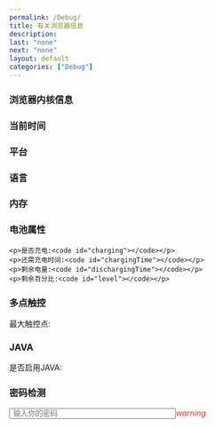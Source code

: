 ```yaml
---
permalink: /Debug/
title: 有关浏览器信息
description:
last: "none"
next: "none"
layout: default
categories: ["Debug"]
---
```


<script>

    document.addEventListener('DOMContentLoaded',function(){
        document.querySelector('#corn').innerHTML=navigator.userAgent;
        var timeZone=document.querySelector('#time');
        timeZone.innerHTML=new Date();
        setInterval(function(){
            timeZone.innerHTML=new Date();
        },1000);
        document.querySelector('#platform').innerHTML=navigator.platform;
        var languages=navigator.languages;
        for(var i=0;i<languages.length;i++)
        {
            var newlang=document.createElement("li");
            newlang.innerHTML="第"+(i+1)+"语言: "+languages[i];
            document.querySelector('#lang').appendChild(newlang);
        }
        document.querySelector('#memory').innerHTML=navigator.deviceMemory+"GB";
        document.querySelector('#touchpoint').innerHTML=navigator.maxTouchPoints;
        var charging=null;
        var chargingTime=null;
        var dischargingTime=null;
        var level=null;
        navigator.getBattery().then(function(battery) {
            charging = battery.charging;
            chargingTime = battery.chargingTime;
            dischargingTime = battery.dischargingTime;
            level = battery.level*100+"%";
            battery.addEventListener('chargingchange', function() {
                charging = battery.charging;
            });
            battery.addEventListener('chargingtimechange', function() {
                chargingTime = battery.chargingTime;
            });
            battery.addEventListener('dischargingtimechange', function() {
                dischargingTime = battery.dischargingTime;
            });
            battery.addEventListener('levelchange', function() {
                level = battery.level*100+"%";
            });
        });
        setInterval(function(){
            document.querySelector('#charging').innerHTML=charging;
            document.querySelector('#chargingTime').innerinnerHTMLText=chargingTime;
            document.querySelector('#dischargingTime').innerHTML=dischargingTime;
            document.querySelector('#level').innerHTML=level;
        },200);
        document.querySelector('#javaEnable').innerHTML=navigator.javaEnabled();
    }); 

</script>

### 浏览器内核信息

<code id="corn"></code>

### 当前时间

<code id="time"></code>

### 平台

<code id="platform"></code>

### 语言

<ul id="lang">
</ul>

### 内存

<code id="memory"></code>

### 电池属性

<div id="battery">

    <p>是否充电:<code id="charging"></code></p>
    <p>还需充电时间:<code id="chargingTime"></code></p>
    <p>剩余电量:<code id="dischargingTime"></code></p>
    <p>剩余百分比:<code id="level"></code></p>

</div>

### 多点触控

<p>最大触控点: <code id="touchpoint"></code></p>

### JAVA

<p>是否启用JAVA: <code id="javaEnable"></code></p>

### 密码检测

<script>

    var f=false
    function chkPassword(){
        var value=document.querySelector('#pwd').value;
        var icon_el=document.querySelector('#status');
        var pattern=/(?=^.{8,}$)((?=.*\d+))(?![.\n])(?=.*[A-Z]+)(?=.*[a-z])(?=.*[`~!@#$%^&*\(\);:'".>,<\/?|\|\\]*).*$/;
        if(value=="123456"&&!f)
        {
            f=true;
            setTimeout(function(){
                alert("你知道吗,123456是最常用的密码之一。大约每139个密码中就有一个是123456")
            },500);
        }
        if(value.search(pattern)!=-1)
        {
            icon_el.style.color="#4caf50";
            icon_el.innerHTML="verified_user";
        }
        else
        {
            icon_el.style.color="#e23037";
            icon_el.innerHTML="warning";
        }
    }

</script>

<div class="align-center"><input id="pwd" class="dk-t" oninput="chkPassword()" type="text" style="padding:0px 5px; width:300px; " placeholder="输入你的密码" /><i id="status" class="material-icons" style="color:#e23037">warning</i></div>
<!-- 
right:#4caf50 verified_user
wrong:#e23037 warning
 -->
